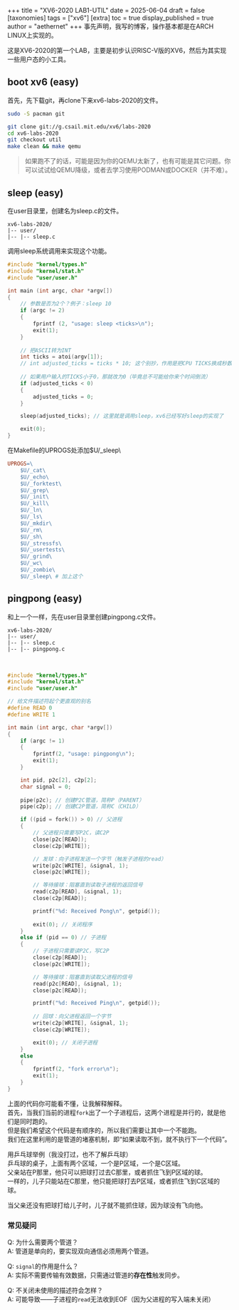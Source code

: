 +++
title = "XV6-2020 LAB1-UTIL"
date = 2025-06-04
draft = false
[taxonomies]
tags = ["xv6"]
[extra]
toc = true
display_published = true 
author = "aethernet"
+++
事先声明，我写的博客，操作基本都是在ARCH LINUX上实现的。

这是XV6-2020的第一个LAB，主要是初步认识RISC-V版的XV6，然后为其实现一些用户态的小工具。

## boot xv6 (easy)
首先，先下载git，再clone下来xv6-labs-2020的文件。
```sh
sudo -S pacman git

git clone git://g.csail.mit.edu/xv6/labs-2020
cd xv6-labs-2020
git checkout util
make clean && make qemu
```

> 如果跑不了的话，可能是因为你的QEMU太新了，也有可能是其它问题。你可以试试给QEMU降级，或者去学习使用PODMAN或DOCKER（并不难）。

## sleep (easy)

在user目录里，创建名为sleep.c的文件。
```tree
xv6-labs-2020/
|-- user/
|-- |-- sleep.c
```

调用sleep系统调用来实现这个功能。
```C
#include "kernel/types.h"
#include "kernel/stat.h"
#include "user/user.h"

int main (int argc, char *argv[])
{
    // 参数是否为2个？例子：sleep 10
    if (argc != 2)
    {
        fprintf (2, "usage: sleep <ticks>\n");
        exit(1);
    }
    
    // 把ASCII转为INT
    int ticks = atoi(argv[1]);
    // int adjusted_ticks = ticks * 10; 这个别抄，作用是把CPU TICKS换成秒数 
    
    // 如果用户输入的TICKS小于0，那就改为0（毕竟总不可能给你来个时间倒流）
    if (adjusted_ticks < 0)
    {
        adjusted_ticks = 0;
    }

    sleep(adjusted_ticks); // 这里就是调用sleep，xv6已经写好sleep的实现了

    exit(0);
}
```

在Makefile的UPROGS处添加$U/_sleep\
```Makefile
UPROGS=\
	$U/_cat\
	$U/_echo\
	$U/_forktest\
	$U/_grep\
	$U/_init\
	$U/_kill\
	$U/_ln\
	$U/_ls\
	$U/_mkdir\
	$U/_rm\
	$U/_sh\
	$U/_stressfs\
	$U/_usertests\
	$U/_grind\
	$U/_wc\
	$U/_zombie\
	$U/_sleep\ # 加上这个
```

## pingpong (easy)

和上一个一样，先在user目录里创建pingpong.c文件。

```tree
xv6-labs-2020/
|-- user/
|-- |-- sleep.c
|-- |-- pingpong.c
```

<br>

```C
#include "kernel/types.h"
#include "kernel/stat.h"
#include "user/user.h"

// 给文件描述符起个更直观的别名	
#define READ 0
#define WRITE 1

int main (int argc, char *argv[])
{
    if (argc != 1)
    {
        fprintf(2, "usage: pingpong\n");
        exit(1);
    }

    int pid, p2c[2], c2p[2];
    char signal = 0; 
    
    pipe(p2c); // 创建P2C管道，简称P（PARENT）
    pipe(c2p); // 创建C2P管道，简称C（CHILD）

    if ((pid = fork()) > 0) // 父进程
    {
		// 父进程只需要写P2C，读C2P
        close(p2c[READ]);  
        close(c2p[WRITE]); 

		// 发球：向子进程发送一个字节（触发子进程的read）
        write(p2c[WRITE], &signal, 1); 
		close(p2c[WRITE]); 

		// 等待接球：阻塞直到读取子进程的返回信号
        read(c2p[READ], &signal, 1); 
		close(c2p[READ]); 

        printf("%d: Received Pong\n", getpid());
        
        exit(0); // 关闭程序
    }
    else if (pid == 0) // 子进程
    {
		// 子进程只需要读P2C，写C2P
        close(c2p[READ]); 
        close(p2c[WRITE]); 

		// 等待接球：阻塞直到读取父进程的信号
        read(p2c[READ], &signal, 1); 
        close(p2c[READ]);

        printf("%d: Received Ping\n", getpid());
        
		// 回球：向父进程返回一个字节
        write(c2p[WRITE], &signal, 1); 
        close(c2p[WRITE]); 

        exit(0); // 关闭子进程
    }
    else
    {
        fprintf(2, "fork error\n");
        exit(1);
    }
}
```
上面的代码你可能看不懂，让我解释解释。
<br>
首先，当我们当前的进程`fork`出了一个子进程后，这两个进程是并行的，就是他们是同时跑的。
<br>
但是我们希望这个代码是有顺序的，所以我们需要让其中一个不能跑。
<br>
我们在这里利用的是管道的堵塞机制，即“如果读取不到，就不执行下一个代码”。

用乒乓球举例（我没打过，也不了解乒乓球）
<br>
乒乓球的桌子，上面有两个区域，一个是P区域，一个是C区域。
<br>
父亲站在P那里，他只可以把球打过去C那里，或者抓住飞到P区域的球。
<br>
一样的，儿子只能站在C那里，他只能把球打去P区域，或者抓住飞到C区域的球。

当父亲还没有把球打给儿子时，儿子就不能抓住球，因为球没有飞向他。

### 常见疑问
Q: 为什么需要两个管道？  
A: 管道是单向的，要实现双向通信必须用两个管道。

Q: `signal`的作用是什么？  
A: 实际不需要传输有效数据，只需通过管道的**存在性**触发同步。

Q: 不关闭未使用的描述符会怎样？  
A: 可能导致——子进程的`read`无法收到EOF（因为父进程的写入端未关闭）
